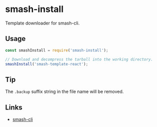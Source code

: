 # smash-install

Template downloader for smash-cli.

## Usage

```javascript
const smashInstall = require('smash-install');

// Download and decompress the tarball into the working directory.
smashInstall('smash-template-react');
```

## Tip

The `.backup` suffix string in the file name will be removed.

## Links

- [smash-cli](https://github.com/chenhaihong/smash-cli)
